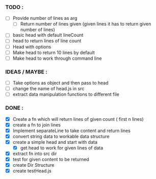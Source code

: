 ### TODO : 
- [ ] Provide number of lines as arg
  - [ ] Return number of lines given
     (given lines it has to return given number of lines)
- [ ] basic head with default lineCount
- [ ] head to return lines of line count
- [ ] Head with options
- [ ] Make head to return 10 lines by default
- [ ] Make head to work through command line

### IDEAS / MAYBE :
- [ ] Take options as object and then pass to head
- [ ] change the name of head.js in src
- [ ] extract data manipulation functions to different file

### DONE :

- [x] Create a fn which will return lines of given count ( first n lines)
- [x] create a fn to join lines
- [x] Implement separateLine to take content and return lines
- [x] convert string data to workable data structure
- [x] create a simple head and start with data
  - [x] get head to work for given lines of data
- [x] extract fn into src dir
- [x] test for given content to be returned
- [x] create Dir Structure
- [x] create testHead.js
